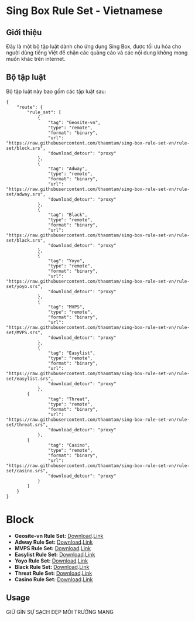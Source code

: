 # Sing Box Rule Set - Vietnamese

## Giới thiệu
Đây là một bộ tập luật dành cho ứng dụng Sing Box, được tối ưu hóa cho người dùng tiếng Việt để chặn các quảng cáo và các nội dung không mong muốn khác trên internet.

## Bộ tập luật
Bộ tập luật này bao gồm các tập luật sau:
```
{
    "route": {
        "rule_set": [
            {
                "tag": "Geosite-vn",
                "type": "remote",
                "format": "binary",
                "url": "https://raw.githubusercontent.com/thaomtam/sing-box-rule-set-vn/rule-set/block.srs",
                "download_detour": "proxy"
            },
            {
                "tag": "Adway",
                "type": "remote",
                "format": "binary",
                "url": "https://raw.githubusercontent.com/thaomtam/sing-box-rule-set-vn/rule-set/adway.srs",
                "download_detour": "proxy"
            },
            {
                "tag": "Black",
                "type": "remote",
                "format": "binary",
                "url": "https://raw.githubusercontent.com/thaomtam/sing-box-rule-set-vn/rule-set/black.srs",
                "download_detour": "proxy"
            },
            {
                "tag": "Yoyo",
                "type": "remote",
                "format": "binary",
                "url": "https://raw.githubusercontent.com/thaomtam/sing-box-rule-set-vn/rule-set/yoyo.srs",
                "download_detour": "proxy"
            },
            {
                "tag": "MVPS",
                "type": "remote",
                "format": "binary",
                "url": "https://raw.githubusercontent.com/thaomtam/sing-box-rule-set-vn/rule-set/MVPS.srs",
                "download_detour": "proxy"
            },
            {
                "tag": "Easylist",
                "type": "remote",
                "format": "binary",
                "url": "https://raw.githubusercontent.com/thaomtam/sing-box-rule-set-vn/rule-set/easylist.srs",
                "download_detour": "proxy"
            },
	    {
                "tag": "Threat",
                "type": "remote",
                "format": "binary",
                "url": "https://raw.githubusercontent.com/thaomtam/sing-box-rule-set-vn/rule-set/threat.srs",
                "download_detour": "proxy"
            },
	    {
                "tag": "Casino",
                "type": "remote",
                "format": "binary",
                "url": "https://raw.githubusercontent.com/thaomtam/sing-box-rule-set-vn/rule-set/casino.srs",
                "download_detour": "proxy"
            }
        ]
    }
}
```
# Block 

- **Geosite-vn Rule Set:** [Download](/../../raw/rule-set/block.srs).[Link](/../../raw/rule-set/block.json)
- **Adway Rule Set:** [Download](/../../raw/rule-set/adway.srs).[Link](/../../raw/rule-set/adway.json)
- **MVPS Rule Set:** [Download](/../../raw/rule-set/MVPS.srs).[Link](/../../raw/rule-set/MVPS.json)
- **Easylist Rule Set:** [Download](/../../raw/rule-set/black.srs).[Link](/../../raw/rule-set/easylist.json)
- **Yoyo Rule Set:** [Download](/../../raw/rule-set/yoyo.srs).[Link](/../../raw/rule-set/yoyo.json)
- **Black Rule Set:** [Download](/../../raw/rule-set/black.srs).[Link](/../../raw/rule-set/black.json)
- **Threat Rule Set:** [Download](/../../raw/rule-set/threat.srs).[Link](/../../raw/rule-set/threat.json)
- **Casino Rule Set:** [Download](/../../raw/rule-set/casino.srs).[Link](/../../raw/rule-set/casino.json)

## Usage
GIỮ GÌN SỰ SẠCH ĐẸP MÔI TRƯỜNG MẠNG
